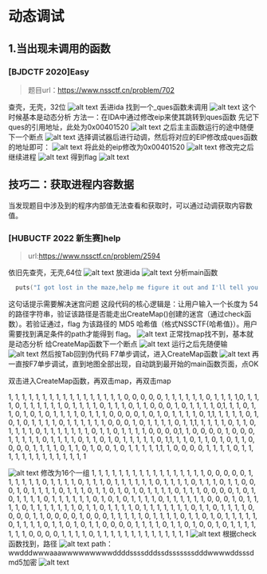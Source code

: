 # 动态调试

## 1.当出现未调用的函数

### [BJDCTF 2020]Easy
>题目url：https://www.nssctf.cn/problem/702

查壳，无壳，32位
![alt text](image-77.png)
丢进ida
找到一个_ques函数未调用
![alt text](image-80.png)
这个时候基本是动态分析
方法一：在IDA中通过修改eip来使其跳转到ques函数
先记下ques的引用地址，此处为0x00401520
![alt text](image-81.png)
之后主主函数运行的途中随便下一个断点
![alt text](image-82.png)
选择调试器后进行动调，然后将对应的EIP修改成ques函数的地址即可：
![alt text](image-83.png)
将此处的eip修改为0x00401520
![alt text](image-84.png)
修改完之后继续进程
![alt text](image-85.png)
得到flag
![alt text](image-86.png)

## 技巧二：获取进程内容数据
当发现题目中涉及到的程序内部值无法查看和获取时，可以通过动调获取内容数值。
### [HUBUCTF 2022 新生赛]help
> url:https://www.nssctf.cn/problem/2594

依旧先查壳，无壳,64位
![alt text](image-87.png)
放进ida
![alt text](image-88.png)
分析main函数
```c
  puts("I got lost in the maze,help me figure it out and I'll tell you a secret!");
  ```
  这句话提示需要解决迷宫问题
  这段代码的核心逻辑是：让用户输入一个长度为 54 的路径字符串，验证该路径是否能走出CreateMap()创建的迷宫（通过check函数）。若验证通过，flag 为该路径的 MD5 哈希值（格式NSSCTF{哈希值}）。用户需要找到满足条件的path才能得到 flag。
  ![alt text](image-95.png)
  正常找map找不到，基本就是动态分析
  给CreateMap函数下一个断点
  ![alt text](image-89.png)
  运行之后先随便输
  ![alt text](image-90.png)
然后按Tab回到伪代码
F7单步调试，进入CreateMap函数
![alt text](image-91.png)
再一直按F7单步调试，直到地图全部出现，自动跳到最开始的main函数页面，点OK

双击进入CreateMap函数，再双击map，再双击map

1, 1, 1, 1, 1, 1, 1, 1, 1, 1, 1, 1, 1, 1, 1, 1, 1, 0, 0, 0, 0, 0, 1, 1, 1, 1, 1, 1, 0, 1, 1, 1, 1,0, 1, 1, 1, 0, 1, 1, 1, 1, 1, 1, 0, 1, 1, 1, 1, 0, 1, 1, 1, 0, 1, 1, 0, 0, 0, 1, 0, 1, 1, 1, 1, 0,1, 1, 1, 0, 1, 1, 0, 1, 0, 1, 0, 1, 1, 1, 1, 0, 1, 1, 1, 0, 0, 0, 0, 1, 0, 1, 0, 1, 1, 1, 1, 0, 1,1, 1, 1, 1, 1, 0, 1, 0, 1, 0, 1, 1, 1, 1, 0, 1, 1, 1, 1, 1, 1, 0, 0, 0, 1, 0, 1, 1, 1, 1, 0, 1, 1,1, 1, 1, 1, 1, 0, 1, 1, 0, 1, 1, 1, 1, 0, 1, 1, 1, 1, 1, 1, 1, 0, 1, 1, 0, 1, 1, 1, 1, 0, 0, 0, 0,1, 1, 0, 0, 0, 0, 1, 0, 0, 0, 1, 1, 1, 1, 1, 0, 1, 1, 1, 1, 0, 1, 1, 0, 1, 0, 1, 1, 1, 1, 1, 0, 1,1, 1, 1, 0, 1, 1, 0, 1, 0, 1, 1, 0, 0, 0, 0, 1, 1, 1, 1, 0, 1, 1, 0, 1, 0, 0, 1, 0, 1, 1, 1, 1, 1,1, 1, 0, 0, 0, 0, 1, 1, 1, 1, 0, 1, 1, 1, 1, 1, 1, 1, 1, 1, 1, 1, 1, 1, 1



![alt text](image-92.png)
修改为16个一组
1, 1, 1, 1, 1, 1, 1, 1, 1, 1, 1, 1, 1, 1, 1, 1,
1, 0, 0, 0, 0, 0, 1, 1, 1, 1, 1, 1, 0, 1, 1, 1,
1, 0, 1, 1, 1, 0, 1, 1, 1, 1, 1, 1, 0, 1, 1, 1,
1, 0, 1, 1, 1, 0, 1, 1, 0, 0, 0, 1, 0, 1, 1, 1,
1, 0, 1, 1, 1, 0, 1, 1, 0, 1, 0, 1, 0, 1, 1, 1, 
1, 0, 1, 1, 1, 0, 0, 0, 0, 1, 0, 1, 0, 1, 1, 1, 
1, 0, 1, 1, 1, 1, 1, 1, 0, 1, 0, 1, 0, 1, 1, 1,
1, 0, 1, 1, 1, 1, 1, 1, 0, 0, 0, 1, 0, 1, 1, 1, 
1, 0, 1, 1, 1, 1, 1, 1, 1, 0, 1, 1, 0, 1, 1, 1, 
1, 0, 1, 1, 1, 1, 1, 1, 1, 0, 1, 1, 0, 1, 1, 1, 
1, 0, 0, 0, 0, 1, 1, 0, 0, 0, 0, 1, 0, 0, 0, 1, 
1, 1, 1, 1, 0, 1, 1, 1, 1, 0, 1, 1, 0, 1, 0, 1, 
1, 1, 1, 1, 0, 1, 1, 1, 1, 0, 1, 1, 0, 1, 0, 1, 
1, 0, 0, 0, 0, 1, 1, 1, 1, 0, 1, 1, 0, 1, 0, 0, 
1, 0, 1, 1, 1, 1, 1, 1, 1, 0, 0, 0, 0, 1, 1, 1, 
1, 0, 1, 1, 1, 1, 1, 1, 1, 1, 1, 1, 1, 1, 1, 1
![alt text](image-93.png)
根据check函数找到，路径
![alt text](2685364-20231015211207813-1154359728.png)
path：wwdddwwwaaawwwwwwwwwddddssssdddssdsssssssdddwwwwddsssd
md5加密
![alt text](image-94.png)
